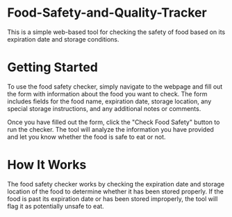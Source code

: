 # Food-Safety-and-Quality-Tracker
This is a simple web-based tool for checking the safety of food based on its expiration date and storage conditions.

# Getting Started
To use the food safety checker, simply navigate to the webpage and fill out the form with information about the food you want to check. The form includes fields for the food name, expiration date, storage location, any special storage instructions, and any additional notes or comments.

Once you have filled out the form, click the "Check Food Safety" button to run the checker. The tool will analyze the information you have provided and let you know whether the food is safe to eat or not.

# How It Works
The food safety checker works by checking the expiration date and storage location of the food to determine whether it has been stored properly. If the food is past its expiration date or has been stored improperly, the tool will flag it as potentially unsafe to eat.
